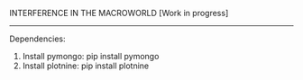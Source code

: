 INTERFERENCE IN THE MACROWORLD [Work in progress]
******************************

Dependencies:

1. Install pymongo: pip install pymongo
2. Install plotnine: pip install plotnine

